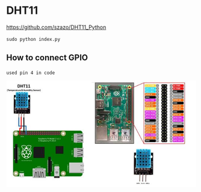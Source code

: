 # DHT11

https://github.com/szazo/DHT11_Python

`sudo python index.py`

## How to connect GPIO

`used pin 4 in code`

![GPIO](img/0.jpg)





